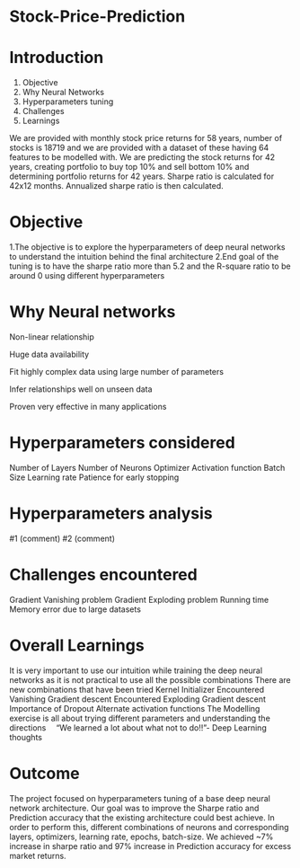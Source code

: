 # Stock-Price-Prediction

# Introduction
1. Objective
2. Why Neural Networks
3. Hyperparameters tuning
4. Challenges
5. Learnings


We are provided with monthly stock price returns for 58 years, number of stocks is 18719 and we are provided with a dataset of these having 64 features to be modelled with. We are predicting the stock returns for 42 years, creating portfolio to buy top 10% and sell bottom 10% and determining portfolio returns for 42 years. Sharpe ratio is calculated for 42x12 months. Annualized sharpe ratio is then calculated.

# Objective
1.The objective is to explore the hyperparameters of deep neural networks to understand the intuition behind the final architecture 2.End goal of the tuning is to have the sharpe ratio more than 5.2 and the R-square ratio to be around 0 using different hyperparameters

# Why Neural networks
Non-linear relationship

Huge data availability

Fit highly complex data using large number of parameters

Infer relationships well on unseen data

Proven very effective in many applications

# Hyperparameters considered
Number of Layers Number of Neurons Optimizer Activation function Batch Size Learning rate Patience for early stopping

# Hyperparameters analysis
#1 (comment) #2 (comment)

# Challenges encountered
Gradient Vanishing problem Gradient Exploding problem Running time Memory error due to large datasets

# Overall Learnings
It is very important to use our intuition while training the deep neural networks as it is not practical to use all the possible combinations There are new combinations that have been tried Kernel Initializer Encountered Vanishing Gradient descent Encountered Exploding Gradient descent Importance of Dropout Alternate activation functions The Modelling exercise is all about trying different parameters and understanding the directions  “We learned a lot about what not to do!!”- Deep Learning thoughts

# Outcome
The project focused on hyperparameters tuning of a base deep neural network architecture. Our goal was to improve the Sharpe ratio and Prediction accuracy that the existing architecture could best achieve. In order to perform this, different combinations of neurons and corresponding layers, optimizers, learning rate, epochs, batch-size. We achieved ~7% increase in sharpe ratio and 97% increase in Prediction accuracy for excess market returns.

